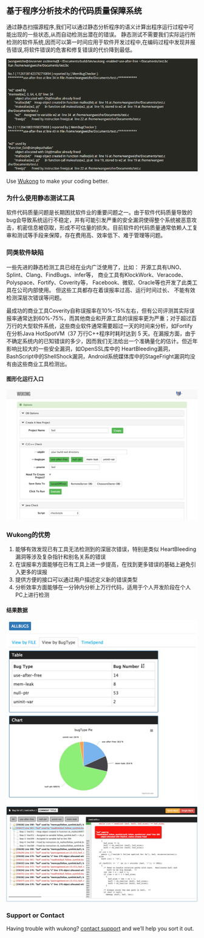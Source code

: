 ## 基于程序分析技术的代码质量保障系统

通过静态扫描源程序,我们可以通过静态分析程序的语义计算出程序运行过程中可能出现的一些状态,从而自动检测出潜在的错误。
静态测试不需要我们实际运行所检测的软件系统,因而可以第一时间应用于软件开发过程中,在编码过程中发现并报告错误,将软件错误的危害和修复错误的代价降到最低。

![cmd result](/images/res.png)

Use [Wukong](/) to make your coding better.


### 为什么使用静态测试工具

软件代码质量问题是长期困扰软件业的重要问题之一。由于软件代码质量导致的bug会导致系统运行不稳定，并有可能引发严重的安全漏洞使得整个系统被恶意攻击，机密信息被窃取，形成不可估量的损失。目前软件的代码质量通常依赖人工复审和测试等手段来保障，存在费用高、效率低下、难于管理等问题。

### 同类软件缺陷

一些先进的静态检测工具已经在业内广泛使用了，比如：
开源工具有UNO、Splint、Clang、FindBugs、infer等，
商业工具有KlockWork、Veracode、Polyspace、Fortify、Coverity等，
Facebook、微软、Oracle等也开发了此类工具在公司内部使用。
但这些工具都存在着误报率过高、运行时间过长、 不能有效检测深层次错误等问题。

最成功的商业工具Coverity自称误报率在10%-15%左右，但有公司评测其实际误报率通常达到60%-75%，而其他商业和开源工具的误报率更为严重；对于超过百万行的大型软件系统，这些商业软件通常需要超过一天的时间来分析，如Fortify在分析Java HotSpotVM（37 万行C++程序时耗时达到 5 天。在漏报方面，由于不确定系统内的已知错误的多少，因而我们无法给出一个准确量化的估计。但近年影响比较大的一些安全漏洞，如OpenSSL库中的 HeartBleeding漏洞，BashScript中的ShellShock漏洞，Android系统媒体库中的StageFright漏洞均没有由这些商业工具检测出。

#### 图形化运行入口
![UI](/images/wukong_begin.jpg)

### Wukong的优势

1. 能够有效发现已有工具无法检测到的深层次错误，特别是类似 HeartBleeding 漏洞等涉及复杂指针和别名关系的错误
2. 在误报率方面能够在已有工具上进一步提高，在找到更多错误的基础上避免引入更多的误报
3. 提供方便的接口可以通过用户描述定义新的错误类型
4. 分析效率方面能够在一分钟内分析上万行代码，适用于个人开发阶段在个人PC上进行检测

#### 结果数据
![bugTypes](/images/bugSummary.jpg)
![codeView](/images/codeview.jpg)

### Support or Contact

Having trouble with wukong? [contact support](mailto:676760359@qq.com) and we’ll help you sort it out.
